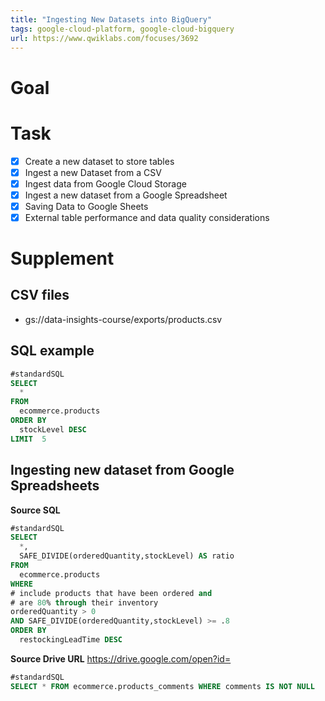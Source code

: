 ```yaml
---
title: "Ingesting New Datasets into BigQuery"
tags: google-cloud-platform, google-cloud-bigquery
url: https://www.qwiklabs.com/focuses/3692
---
```


# Goal


# Task
- [x] Create a new dataset to store tables
- [x] Ingest a new Dataset from a CSV
- [x] Ingest data from Google Cloud Storage
- [x] Ingest a new dataset from a Google Spreadsheet
- [x] Saving Data to Google Sheets
- [x] External table performance and data quality considerations

# Supplement
## CSV files
- gs://data-insights-course/exports/products.csv

## SQL example
```sql
#standardSQL
SELECT
  *
FROM
  ecommerce.products
ORDER BY
  stockLevel DESC
LIMIT  5
```

## Ingesting new dataset from Google Spreadsheets
**Source SQL**
```sql
#standardSQL
SELECT
  *,
  SAFE_DIVIDE(orderedQuantity,stockLevel) AS ratio
FROM
  ecommerce.products
WHERE
# include products that have been ordered and
# are 80% through their inventory
orderedQuantity > 0
AND SAFE_DIVIDE(orderedQuantity,stockLevel) >= .8
ORDER BY
  restockingLeadTime DESC
```

**Source Drive URL**
https://drive.google.com/open?id=<your spreadsheet id>

```sql
#standardSQL
SELECT * FROM ecommerce.products_comments WHERE comments IS NOT NULL
```

